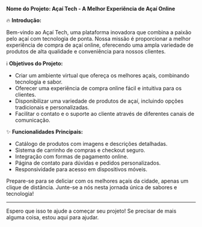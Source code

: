 
**Nome do Projeto: Açaí Tech - A Melhor Experiência de Açaí Online**

🔥 **Introdução:**

Bem-vindo ao Açaí Tech, uma plataforma inovadora que combina a paixão pelo açaí com tecnologia de ponta. Nossa missão é proporcionar a melhor experiência de compra de açaí online, oferecendo uma ampla variedade de produtos de alta qualidade e conveniência para nossos clientes.

ℹ️ **Objetivos do Projeto:**

- Criar um ambiente virtual que ofereça os melhores açaís, combinando tecnologia e sabor.
- Oferecer uma experiência de compra online fácil e intuitiva para os clientes.
- Disponibilizar uma variedade de produtos de açaí, incluindo opções tradicionais e personalizadas.
- Facilitar o contato e o suporte ao cliente através de diferentes canais de comunicação.

✨ **Funcionalidades Principais:**

- Catálogo de produtos com imagens e descrições detalhadas.
- Sistema de carrinho de compras e checkout seguro.
- Integração com formas de pagamento online.
- Página de contato para dúvidas e pedidos personalizados.
- Responsividade para acesso em dispositivos móveis.

Prepare-se para se deliciar com os melhores açaís da cidade, apenas um clique de distância. Junte-se a nós nesta jornada única de sabores e tecnologia!

---

Espero que isso te ajude a começar seu projeto! Se precisar de mais alguma coisa, estou aqui para ajudar.
